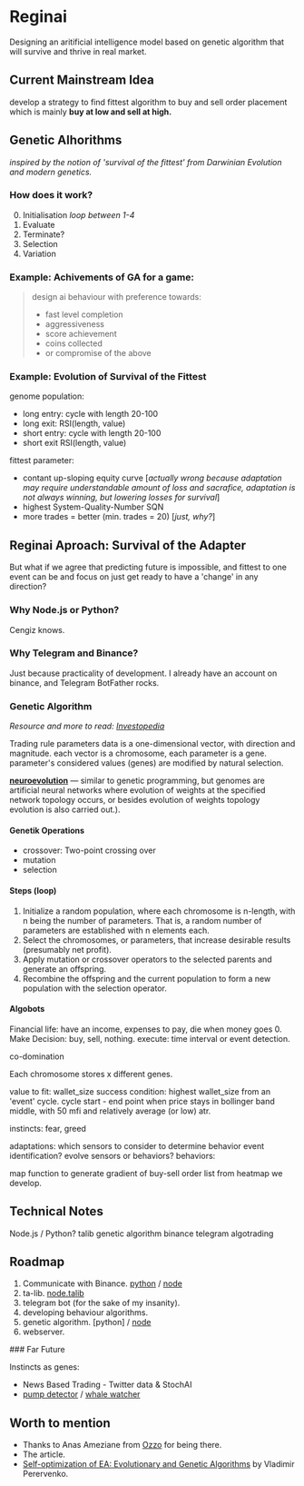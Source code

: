 # Reginai

Designing an aritificial intelligence model based on genetic algorithm that will survive and thrive in real market.

## Current Mainstream Idea

develop a strategy to find fittest algorithm to buy and sell order placement which is mainly **buy at low and sell at high.**

## Genetic Alhorithms

*inspired by the notion of 'survival of the fittest' from Darwinian Evolution and modern genetics.*

### How does it work?

0. Initialisation
   *loop between 1-4*
1. Evaluate
2. Terminate?
3. Selection
4. Variation

### Example: Achivements of GA for a game:

> design ai behaviour with preference towards:
>   - fast level completion
>   - aggressiveness
>   - score achievement
>   - coins collected
>   - or compromise of the above

### Example: Evolution of Survival of the Fittest

genome population:

- long entry: cycle with length 20-100
- long exit: RSI(length, value)
- short entry: cycle with length 20-100
- short exit RSI(length, value)

fittest parameter:

- contant up-sloping equity curve [*actually wrong because adaptation may require understandable amount of loss and sacrafice, adaptation is not always winning, but lowering losses for survival*]
- highest System-Quality-Number SQN
- more trades = better (min. trades = 20) [*just, why?*]

## Reginai Aproach: Survival of the Adapter

But what if we agree that predicting future is impossible, and fittest to one event can be  and focus on just get ready to have a 'change' in any direction?

### Why Node.js or Python?

Cengiz knows.

### Why Telegram and Binance?

Just because practicality of development. I already have an account on binance, and Telegram BotFather rocks.

### Genetic Algorithm

*Resource and more to read: [Investopedia](https://www.investopedia.com/articles/financial-theory/11/using-genetic-algorithms-forecast-financial-markets.asp)*

Trading rule parameters data is a one-dimensional vector, with direction and magnitude.
each vector is a chromosome, each parameter is a gene. parameter's considered values (genes) are modified by natural selection.

**[neuroevolution](https://www.mql5.com/en/articles/2225)** — similar to genetic programming, but genomes are artificial neural networks where evolution of weights at the specified network topology occurs, or besides evolution of weights topology evolution is also carried out.).

#### Genetik Operations

- crossover: Two-point crossing over
- mutation
- selection

#### Steps (loop)

1. Initialize a random population, where each chromosome is n-length, with n being the number of parameters. That is, a random number of parameters are established with n elements each.
2. Select the chromosomes, or parameters, that increase desirable results (presumably net profit).
3. Apply mutation or crossover operators to the selected parents and generate an offspring.
4. Recombine the offspring and the current population to form a new population with the selection operator.

#### Algobots

Financial life: have an income, expenses to pay, die when money goes 0.
Make Decision: buy, sell, nothing.
execute: time interval or event detection.

co-domination



Each chromosome stores x different genes.

value to fit: wallet_size
success condition: highest wallet_size from an 'event' cycle.
    cycle start - end point
        when price stays in bollinger band middle, with 50 mfi and relatively average (or low) atr.

instincts: fear, greed

adaptations: which sensors to consider to determine behavior
event identification?
evolve sensors or behaviors?
behaviors:

map function to generate gradient of buy-sell order list from heatmap we develop.

## Technical Notes

Node.js / Python?
talib
genetic algorithm
binance
telegram
algotrading

## Roadmap

1. Communicate with Binance. [python](https://github.com/sammchardy/python-binance) / [node](https://github.com/bparlan/bitprophet)
2. ta-lib. [node.talib](https://github.com/oransel/node-talib)
3. telegram bot (for the sake of my insanity).
4. developing behaviour algorithms.
5. genetic algorithm. [python] / [node](https://github.com/sripberger/gene-lib)
6. webserver.

### Far Future

Instincts as genes:

- News Based Trading - Twitter data & StochAI
- [pump detector](https://github.com/RomanGorbatko/binance-pump-detector) / [whale watcher](https://github.com/uzillion/crypto-whale-watcher)

## Worth to mention

- Thanks to Anas Ameziane from [Ozzo](https://www.ozzo.io) for being there.
- The article.
- [Self-optimization of EA: Evolutionary and Genetic Algorithms](https://www.mql5.com/en/articles/2225) by Vladimir Perervenko.
